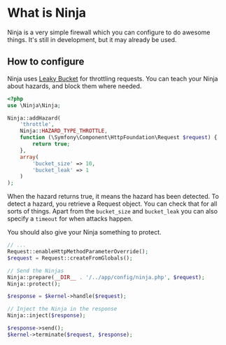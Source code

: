 # What is Ninja

Ninja is a very simple firewall which you can configure to do awesome things. It's still in development, but it may already be used.


## How to configure

Ninja uses [Leaky Bucket](http://en.wikipedia.org/wiki/Leaky_bucket) for throttling requests. You can teach your Ninja about hazards, and block them where needed. 

``` php
<?php
use \Ninja\Ninja;

Ninja::addHazard(
    'throttle',
    Ninja::HAZARD_TYPE_THROTTLE,
    function (\Symfony\Component\HttpFoundation\Request $request) {
        return true;
    },
    array(
        'bucket_size' => 10,
        'bucket_leak' => 1
    )
);
```

When the hazard returns true, it means the hazard has been detected. To detect a hazard, you retrieve a Request object. You can check that for all sorts of things. Apart from the `bucket_size` and `bucket_leak` you can also specify a `timeout` for when attacks happen.

You should also give your Ninja something to protect.

``` php
// ...
Request::enableHttpMethodParameterOverride();
$request = Request::createFromGlobals();

// Send the Ninjas
Ninja::prepare(__DIR__ . '/../app/config/ninja.php', $request);
Ninja::protect();

$response = $kernel->handle($request);

// Inject the Ninja in the response
Ninja::inject($response);

$response->send();
$kernel->terminate($request, $response);
```
